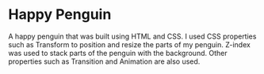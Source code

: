 # Happy Penguin
A happy penguin that was built using HTML and CSS. I used CSS properties such as Transform to position and resize the parts of my penguin. Z-index was used to stack parts of the penguin with the background. Other properties such as Transition and Animation are also used.
